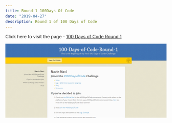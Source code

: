 ```yaml
---
title: Round 1 100Days Of Code
date: "2019-04-27"
description: Round 1 of 100 Days of Code
---
```


Click here to visit the page - [100 Days of Code Round 1](https://navin-moorthy.github.io/100-Days-of-Code-Round-1/)

![100DaysOfCode-Round1](round-1-100-days-of-code.png)
